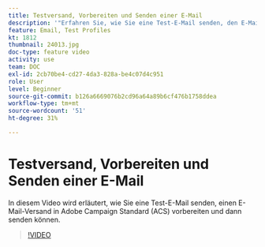 ```yaml
---
title: Testversand, Vorbereiten und Senden einer E-Mail
description: '"Erfahren Sie, wie Sie eine Test-E-Mail senden, den E-Mail-Versand vorbereiten und dann senden. "'
feature: Email, Test Profiles
kt: 1812
thumbnail: 24013.jpg
doc-type: feature video
activity: use
team: DOC
exl-id: 2cb70be4-cd27-4da3-828a-be4c07d4c951
role: User
level: Beginner
source-git-commit: b126a6669076b2cd96a64a89b6cf476b1758ddea
workflow-type: tm+mt
source-wordcount: '51'
ht-degree: 31%

---
```


# Testversand, Vorbereiten und Senden einer E-Mail

In diesem Video wird erläutert, wie Sie eine Test-E-Mail senden, einen E-Mail-Versand in Adobe Campaign Standard (ACS) vorbereiten und dann senden können.

>[!VIDEO](https://video.tv.adobe.com/v/24013/)
